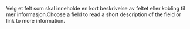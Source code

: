 <span data-ttu-id="0d0e7-101">Velg et felt som skal inneholde en kort beskrivelse av feltet eller kobling til mer informasjon.</span><span class="sxs-lookup"><span data-stu-id="0d0e7-101">Choose a field to read a short description of the field or link to more information.</span></span>
